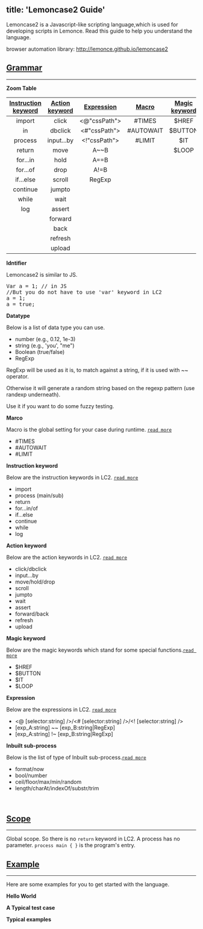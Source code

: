 title: 'Lemoncase2 Guide'
---
Lemoncase2 is a Javascript-like scripting language,which is used for developing scripts in Lemonce. Read this guide to help you understand the language.

browser automation library: http://lemonce.github.io/lemoncase2
<br>

## [Grammar]()
---

**Zoom Table**

|[Instruction keyword](/docs/lemoncase2/instructionkeyword.html)|[Action keyword](/docs/lemoncase2/actionkeyword.html)|[Expression](/docs/lemoncase2/expression.html) |[Macro](/docs/lemoncase2/marco.html)|[Magic keyword](/docs/lemoncase2/marco.html)
|:--------------:|:---------:|:-----------:|:-------:|:-------:|
|import          |click     |<@"cssPath"> |#TIMES   |$HREF  |
|in              |dbclick    |<#"cssPath"> |#AUTOWAIT|$BUTTON|
|process         |input...by |<!"cssPath"> |#LIMIT   |$IT    |
|return          |move       |A~~B         |         |$LOOP  |
|for...in        |hold       |A==B         |||         
|for...of        |drop       |A!=B         |||         
|if...else       |scroll     |RegExp       |||         
|continue        |jumpto     ||||          
|while           |wait       ||||           
|log             |assert     ||||          
|                |forward    ||||          
|                |back       ||||            
|                |refresh    ||||           
|                |upload     |||||           

**Idntifier** 

Lemoncase2 is similar to JS.
<pre class='sublemon'>
Var a = 1; // in JS
//But you do not have to use 'var' keyword in LC2
a = 1;
a = true;
</pre>

**Datatype**

Below is a list of data type you can use.
   
- number (e.g., 0.12, 1e-3)
- string (e.g., 'you', "me")
- Boolean (true/false)
- RegExp

RegExp will be used as it is, to match against a string, if it is used with ~~ operator.

Otherwise it will generate a random string based on the regexp pattern (use randexp underneath).

Use it if you want to do some fuzzy testing.

**Marco** 

Macro is the global setting for your case during runtime. [`read more`](/docs/lemoncase2/marco.html)
- #TIMES
- #AUTOWAIT
- #LIMIT

**Instruction keyword** 

Below are the instruction keywords in LC2. [`read more`](/docs/lemoncase2/instructionkeyword.html)
- import
- process (main/sub)
- return
- for...in/of
- if...else
- continue
- while
- log

**Action keyword** 

Below are the action keywords in LC2. [`read more`](/docs/lemoncase2/actionkeyword.html)
- click/dbclick
- input...by
- move/hold/drop
- scroll
- jumpto
- wait
- assert
- forward/back
- refresh
- upload

**Magic keyword**

Below are the magic keywords which stand for some special functions.[`read more`](/docs/lemoncase2/marco.html)
- $HREF
- $BUTTON
- $IT
- $LOOP

**Expression** 

Below are the expressions in LC2. [`read more`](/docs/lemoncase2/expression.html)
- <@ [selector:string] />/<# [selector:string] />/<! [selector:string] />
- [exp_A:string] ~~ [exp_B:string|RegExp]
- [exp_A:string] !~ [exp_B:string|RegExp]

**Inbuilt sub-process** 

Below is the list of type of Inbuilt sub-process.[`read more`](/docs/lemoncase2/subprocess.html)
- format/now
- bool/number
- ceil/floor/max/min/random
- length/charAt/indexOf/substr/trim
<br>

## [Scope]()
---
Global scope. 
So there is no `return` keyword in LC2. A process has no parameter.
`process main { }` is the program's entry.
<br>

## [Example](/docs/lemoncase2/example.html)
---
Here are some examples for you to get started with the language.

**Hello World** 

**A Typical test case** 

**Typical examples** 
